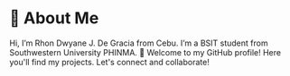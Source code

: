 # 👋 About Me
Hi, I’m Rhon Dwyane J. De Gracia from Cebu. I’m a BSIT student from Southwestern University PHINMA.
🫶 Welcome to my GitHub profile! Here you'll find my projects. Let's connect and collaborate!
